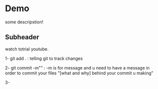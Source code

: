 # Demo 

some descripstion!

## Subheader

watch totrial youtube.

1- git add . : telling git to track changes

2- git commit -m"" :  -m  is for message and u need to have a message in order to commit your files "[what and why] behind your commit u making"

3- 
